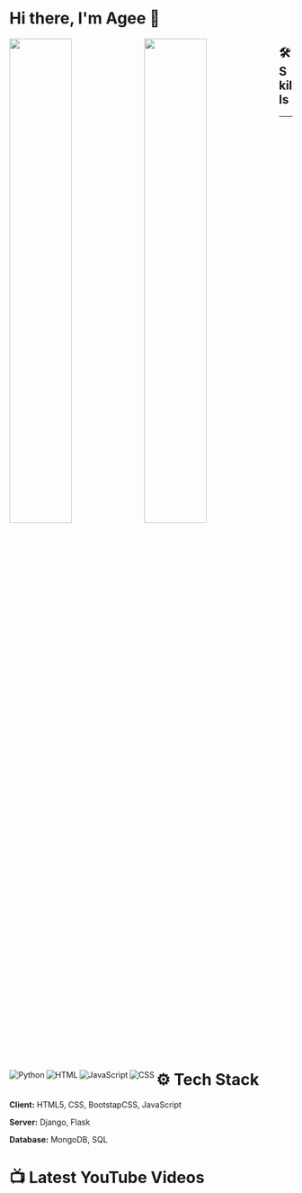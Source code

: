 # Hi there, I'm Agee 👋
<img align="left" width="47%"  src="https://github-readme-stats.vercel.app/api?username=dyagee&show_icons=true&hide=contribs,prs)" /> 

<img align="left" width="47%"  src="https://github-readme-stats.vercel.app/api/top-langs/?username=dyagee&layout=compact&hide=procfile" /> 



## 🛠 Skills
<img align="left" alt="Python" src="https://img.shields.io/badge/python-3670A0?style=for-the-badge&logo=python&logoColor=ffdd54"/> 

<img align="left" alt="HTML" src="https://img.shields.io/badge/html5-%23E34F26.svg?style=for-the-badge&logo=html5&logoColor=white"/>

<img align="left" alt="JavaScript" src="https://img.shields.io/badge/javascript-%23323330.svg?style=for-the-badge&logo=javascript&logoColor=%23F7DF1E"/>

<img align="left" alt="CSS" src="https://img.shields.io/badge/css3-%231572B6.svg?style=for-the-badge&logo=css3&logoColor=white"/>

___ 

# ⚙ Tech Stack

**Client:** HTML5, CSS, BootstapCSS, JavaScript

**Server:** Django, Flask

**Database:** MongoDB, SQL 

# 📺 Latest YouTube Videos
<!-- BLOG-YT-VIDEOS:START -->
<!-- BLOG-YT-VIDEOS:END -->





